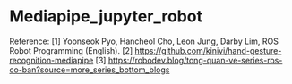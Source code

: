﻿# Mediapipe_jupyter_robot
Reference:
[1] Yoonseok Pyo, Hancheol Cho, Leon Jung, Darby Lim, ROS Robot Programming (English).
[2] https://github.com/kinivi/hand-gesture-recognition-mediapipe
[3] https://robodev.blog/tong-quan-ve-series-ros-co-ban?source=more_series_bottom_blogs
